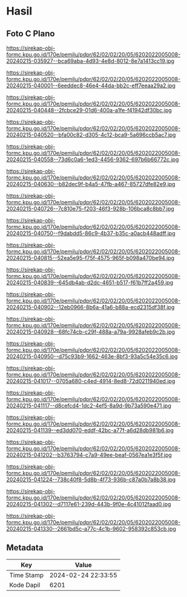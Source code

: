 # Hasil

## Foto C Plano

https://sirekap-obj-formc.kpu.go.id/170e/pemilu/pdpr/62/02/02/20/05/6202022005008-20240215-035927--bca69aba-4d93-4e8d-8012-8e7a1413cc19.jpg

https://sirekap-obj-formc.kpu.go.id/170e/pemilu/pdpr/62/02/02/20/05/6202022005008-20240215-040001--6eeddec8-46e4-44da-bb2c-eff7eeaa29a2.jpg

https://sirekap-obj-formc.kpu.go.id/170e/pemilu/pdpr/62/02/02/20/05/6202022005008-20240215-040448--2fcbce29-01d6-400a-a1fe-f41942df30bc.jpg

https://sirekap-obj-formc.kpu.go.id/170e/pemilu/pdpr/62/02/02/20/05/6202022005008-20240215-040520--bfa00c82-d305-4c12-bca9-5a696ccb5ac7.jpg

https://sirekap-obj-formc.kpu.go.id/170e/pemilu/pdpr/62/02/02/20/05/6202022005008-20240215-040558--73d6c0a6-1ed3-4456-9362-697b6b66772c.jpg

https://sirekap-obj-formc.kpu.go.id/170e/pemilu/pdpr/62/02/02/20/05/6202022005008-20240215-040630--b82dec9f-b4a5-47fb-a467-85727dfe82e9.jpg

https://sirekap-obj-formc.kpu.go.id/170e/pemilu/pdpr/62/02/02/20/05/6202022005008-20240215-040726--7c810e75-f203-46f3-928b-106bca8c8bb7.jpg

https://sirekap-obj-formc.kpu.go.id/170e/pemilu/pdpr/62/02/02/20/05/6202022005008-20240215-040750--f9dabdd5-86c9-4b37-b35c-a0acb448adff.jpg

https://sirekap-obj-formc.kpu.go.id/170e/pemilu/pdpr/62/02/02/20/05/6202022005008-20240215-040815--52ea5e95-f75f-4575-965f-b098a470be94.jpg

https://sirekap-obj-formc.kpu.go.id/170e/pemilu/pdpr/62/02/02/20/05/6202022005008-20240215-040839--645db4ab-d2dc-4651-b517-f61b7ff2a459.jpg

https://sirekap-obj-formc.kpu.go.id/170e/pemilu/pdpr/62/02/02/20/05/6202022005008-20240215-040902--12eb0966-8b6a-41a6-b88a-ecd2315df38f.jpg

https://sirekap-obj-formc.kpu.go.id/170e/pemilu/pdpr/62/02/02/20/05/6202022005008-20240215-040928--68fc74cb-c29f-488a-a79a-9928afeb9c2b.jpg

https://sirekap-obj-formc.kpu.go.id/170e/pemilu/pdpr/62/02/02/20/05/6202022005008-20240215-040950--d75c93b9-1662-463e-8bf3-93a5c54e35c6.jpg

https://sirekap-obj-formc.kpu.go.id/170e/pemilu/pdpr/62/02/02/20/05/6202022005008-20240215-041017--0705a680-c4ed-4914-8ed8-72d0211940ed.jpg

https://sirekap-obj-formc.kpu.go.id/170e/pemilu/pdpr/62/02/02/20/05/6202022005008-20240215-041117--d8cefcd4-1dc2-4ef5-8a9d-9b73a590e471.jpg

https://sirekap-obj-formc.kpu.go.id/170e/pemilu/pdpr/62/02/02/20/05/6202022005008-20240215-041139--ed3dd070-eddf-42bc-a77f-a6d28db981b6.jpg

https://sirekap-obj-formc.kpu.go.id/170e/pemilu/pdpr/62/02/02/20/05/6202022005008-20240215-041202--b3763794-c7a9-49ee-beaf-0567ea1e3f5f.jpg

https://sirekap-obj-formc.kpu.go.id/170e/pemilu/pdpr/62/02/02/20/05/6202022005008-20240215-041224--738c40f8-5d8b-4f73-936b-c87a0b7a8b38.jpg

https://sirekap-obj-formc.kpu.go.id/170e/pemilu/pdpr/62/02/02/20/05/6202022005008-20240215-041302--d7117e61-239d-443b-9f0e-4c41012faad0.jpg

https://sirekap-obj-formc.kpu.go.id/170e/pemilu/pdpr/62/02/02/20/05/6202022005008-20240215-041330--2661bd5c-a77c-4c1b-9602-958392c853cb.jpg


## Metadata

| Key        | Value               |
| ---------- | ------------------- |
| Time Stamp | 2024-02-24 22:33:55 |
| Kode Dapil | 6201                |



